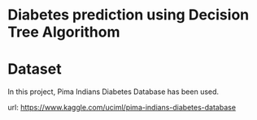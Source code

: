 # Diabetes prediction using Decision Tree Algorithom

# Dataset
In this project, Pima Indians Diabetes Database has been used.

url: https://www.kaggle.com/uciml/pima-indians-diabetes-database
